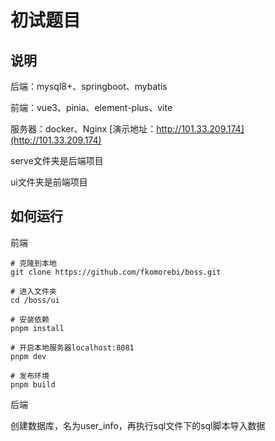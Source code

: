 # 初试题目

## 说明
后端：mysql8+、springboot、mybatis

前端：vue3、pinia、element-plus、vite

服务器：docker、Nginx
[演示地址：http://101.33.209.174](http://101.33.209.174)

serve文件夹是后端项目

ui文件夹是前端项目
## 如何运行

前端

```
# 克隆到本地
git clone https://github.com/fkomorebi/boss.git

# 进入文件夹
cd /boss/ui

# 安装依赖
pnpm install

# 开启本地服务器localhost:8081
pnpm dev

# 发布环境
pnpm build

```

后端

创建数据库，名为user_info，再执行sql文件下的sql脚本导入数据
